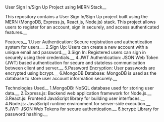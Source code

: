 User Sign In/Sign Up Project using MERN Stack__

This repository contains a User Sign In/Sign Up project built using the MERN (MongoDB, Express.js, React.js, Node.js) stack. This project allows users to register for an account, sign in securely, and access authenticated features.__

Features__
1.User Authentication: Secure registration and authentication system for users.__
2.Sign Up: Users can create a new account with a unique email and password.__
3.Sign In: Registered users can sign in securely using their credentials.__
4.JWT Authentication: JSON Web Token (JWT) based authentication for secure and stateless communication between client and server.__
5.Password Encryption: User passwords are encrypted using bcrypt.__
6.MongoDB Database: MongoDB is used as the database to store user account information securely.__

Technologies Used__
1.MongoDB: NoSQL database used for storing user data.__
2.Express.js: Backend web application framework for Node.js.__
3.React.js: Frontend JavaScript library for building user interfaces.__
4.Node.js: JavaScript runtime environment for server-side execution.__
5.JWT: JSON Web Tokens for secure authentication.__
6.bcrypt: Library for password hashing.__
